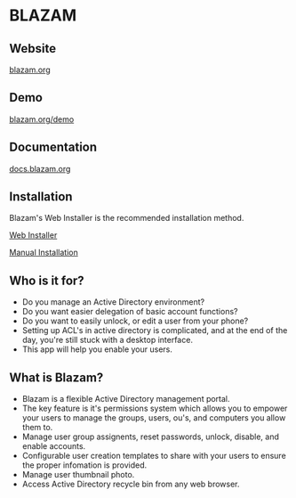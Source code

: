 # BLAZAM

## Website
[blazam.org](https://blazam.org)


## Demo
[blazam.org/demo](https://blazam.org/demo)

## Documentation
[docs.blazam.org](https://docs.blazam.org)

## Installation
Blazam's Web Installer is the recommended installation method.

[Web Installer](https://blazam.org/download)

[Manual Installation](https://docs.blazam.org/install/manual)

## Who is it for?
* Do you manage an Active Directory environment?
* Do you want easier delegation of basic account functions?
* Do you want to easily unlock, or edit a user from your phone?
* Setting up ACL's in active directory is complicated, and at the end of the day, you're still stuck with a desktop interface.
* This app will help you enable your users.

## What is Blazam?
* Blazam is a flexible Active Directory management portal.
* The key feature is it's permissions system which allows you to empower your users to manage the groups, users, ou's, and computers you allow them to.
* Manage user group assignents, reset passwords, unlock, disable, and enable accounts.
* Configurable user creation templates to share with your users to ensure the proper infomation is provided.
* Manage user thumbnail photo.
* Access Active Directory recycle bin from any web browser.
